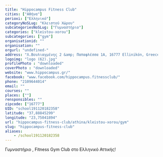 ```yaml
---
title: "Hippocampus Fitness Club"
cities: ["Αθήνα"]
perioxi: ["Ελληνικό"]
categoryNoSLug: "Κλειστού Χώρου"
subcategoriesNoSLug: ["Γυμναστήριο"]
categories: ["kleistou-xorou"]
subcategories: ["gym"]
organisationid: ""
organisation: ""
orgurl: "undefined-"
address: "Λ.Βουλιαγμένης 2 &amp; Παπαφλέσσα 1A, 16777 Ellinikón, Greece"
logoimg: "logo (62).jpg"
profilePhoto : "downloaded"
coverPhoto : "downloaded"
website: "www.hippocampus.gr/"
facebook: "www.facebook.com/hippocampus.fitnessclub/"
phone: "2109644014"
email: ""
courses: ""
places: [""]
rensponsibles: ""
zipcode: ["16777"]
UID: "school191120182358"
latitude: "37,88845299"
longitude: "23,75041894"
url: "hippocampus-fitness-club/athina/kleistou-xorou/gym"
slug: "hippocampus-fitness-club"
aliases:
    - /school191120182358
---
```



Γυμναστήριο , Fitness Gym Club στο Ελληνικό Αττικής!

